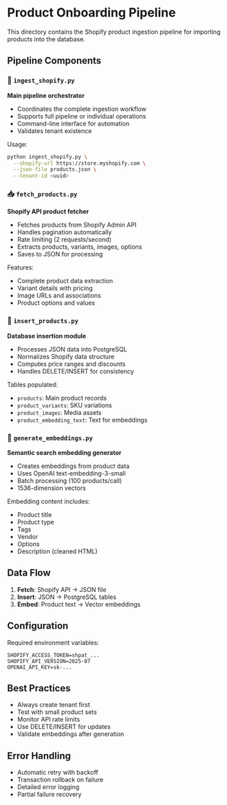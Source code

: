 # Product Onboarding Pipeline

This directory contains the Shopify product ingestion pipeline for importing products into the database.

## Pipeline Components

### 🔄 `ingest_shopify.py`
**Main pipeline orchestrator**
- Coordinates the complete ingestion workflow
- Supports full pipeline or individual operations
- Command-line interface for automation
- Validates tenant existence

Usage:
```bash
python ingest_shopify.py \
  --shopify-url https://store.myshopify.com \
  --json-file products.json \
  --tenant-id <uuid>
```

### 📥 `fetch_products.py`
**Shopify API product fetcher**
- Fetches products from Shopify Admin API
- Handles pagination automatically
- Rate limiting (2 requests/second)
- Extracts products, variants, images, options
- Saves to JSON for processing

Features:
- Complete product data extraction
- Variant details with pricing
- Image URLs and associations
- Product options and values

### 💾 `insert_products.py`
**Database insertion module**
- Processes JSON data into PostgreSQL
- Normalizes Shopify data structure
- Computes price ranges and discounts
- Handles DELETE/INSERT for consistency

Tables populated:
- `products`: Main product records
- `product_variants`: SKU variations
- `product_images`: Media assets
- `product_embedding_text`: Text for embeddings

### 🧮 `generate_embeddings.py`
**Semantic search embedding generator**
- Creates embeddings from product data
- Uses OpenAI text-embedding-3-small
- Batch processing (100 products/call)
- 1536-dimension vectors

Embedding content includes:
- Product title
- Product type
- Tags
- Vendor
- Options
- Description (cleaned HTML)

## Data Flow

1. **Fetch**: Shopify API → JSON file
2. **Insert**: JSON → PostgreSQL tables
3. **Embed**: Product text → Vector embeddings

## Configuration

Required environment variables:
```
SHOPIFY_ACCESS_TOKEN=shpat_...
SHOPIFY_API_VERSION=2025-07
OPENAI_API_KEY=sk-...
```

## Best Practices

- Always create tenant first
- Test with small product sets
- Monitor API rate limits
- Use DELETE/INSERT for updates
- Validate embeddings after generation

## Error Handling

- Automatic retry with backoff
- Transaction rollback on failure
- Detailed error logging
- Partial failure recovery